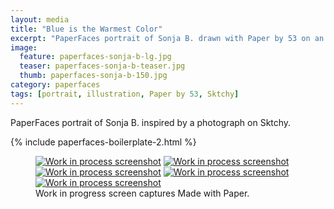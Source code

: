 ```yaml
---
layout: media
title: "Blue is the Warmest Color"
excerpt: "PaperFaces portrait of Sonja B. drawn with Paper by 53 on an iPad."
image: 
  feature: paperfaces-sonja-b-lg.jpg
  teaser: paperfaces-sonja-b-teaser.jpg
  thumb: paperfaces-sonja-b-150.jpg
category: paperfaces
tags: [portrait, illustration, Paper by 53, Sktchy]
---
```


PaperFaces portrait of Sonja B. inspired by a photograph on Sktchy.

{% include paperfaces-boilerplate-2.html %}

<figure class="third">
  <a href="{{ site.url }}/images/paperfaces-sonja-b-process-1-lg.jpg"><img src="{{ site.url }}/images/paperfaces-sonja-b-process-1-600.jpg" alt="Work in process screenshot"></a>
  <a href="{{ site.url }}/images/paperfaces-sonja-b-process-2-lg.jpg"><img src="{{ site.url }}/images/paperfaces-sonja-b-process-2-600.jpg" alt="Work in process screenshot"></a>
  <a href="{{ site.url }}/images/paperfaces-sonja-b-process-3-lg.jpg"><img src="{{ site.url }}/images/paperfaces-sonja-b-process-3-600.jpg" alt="Work in process screenshot"></a>
  <a href="{{ site.url }}/images/paperfaces-sonja-b-process-4-lg.jpg"><img src="{{ site.url }}/images/paperfaces-sonja-b-process-4-600.jpg" alt="Work in process screenshot"></a>
  <a href="{{ site.url }}/images/paperfaces-sonja-b-process-5-lg.jpg"><img src="{{ site.url }}/images/paperfaces-sonja-b-process-5-600.jpg" alt="Work in process screenshot"></a>
  <figcaption>Work in progress screen captures Made with Paper.</figcaption>
</figure>